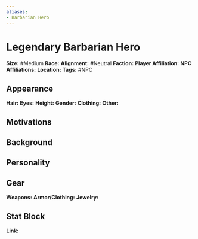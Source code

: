 ```yaml
---
aliases:
- Barbarian Hero
---
```


# Legendary Barbarian Hero

**Size:** #Medium
**Race:**
**Alignment:** #Neutral
**Faction:**
**Player Affiliation:**
**NPC Affiliations:**
**Location:**
**Tags:** #NPC

## Appearance

**Hair:**
**Eyes:**
**Height:**
**Gender:**
**Clothing:**
**Other:**

## Motivations

## Background

## Personality

## Gear

**Weapons:**
**Armor/Clothing:**
**Jewelry:**

## Stat Block

**Link:**

